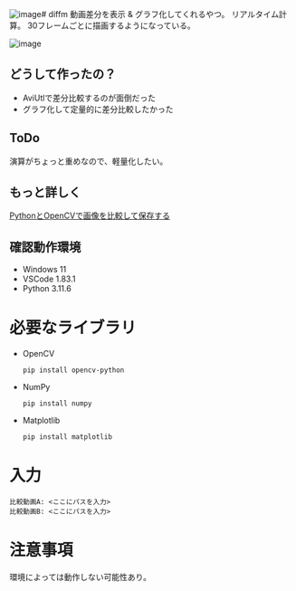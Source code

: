 ![image](https://github.com/Tsut-ps/diffm/assets/73014392/28bff96e-4cbd-484f-9f8a-cba82f9f0a9d)# diffm
動画差分を表示 & グラフ化してくれるやつ。
リアルタイム計算。
30フレームごとに描画するようになっている。

![image](https://github.com/Tsut-ps/diffm/assets/73014392/fa76e2a9-0a8b-4a21-bc30-4b56b245f2d5)

## どうして作ったの？
- AviUtlで差分比較するのが面倒だった
- グラフ化して定量的に差分比較したかった

## ToDo
演算がちょっと重めなので、軽量化したい。

## もっと詳しく
[PythonとOpenCVで画像を比較して保存する](https://scrapbox.io/Tsut-ps/Python%E3%81%A8OpenCV%E3%81%A7%E7%94%BB%E5%83%8F%E3%82%92%E6%AF%94%E8%BC%83%E3%81%97%E3%81%A6%E4%BF%9D%E5%AD%98%E3%81%99%E3%82%8B)

## 確認動作環境
- Windows 11
- VSCode 1.83.1
- Python 3.11.6

# 必要なライブラリ
- OpenCV  
  ```
  pip install opencv-python
  ```
- NumPy
  ```
  pip install numpy
  ```
- Matplotlib
  ```
  pip install matplotlib
  ```

# 入力
```
比較動画A: <ここにパスを入力> 
比較動画B: <ここにパスを入力>
```

# 注意事項
環境によっては動作しない可能性あり。

